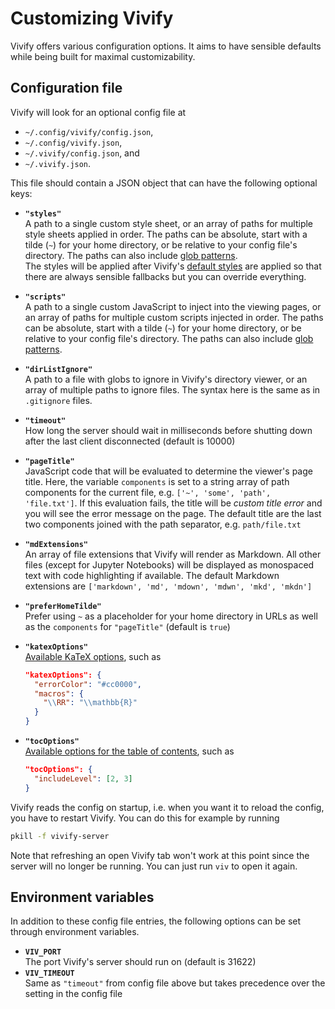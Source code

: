 # Customizing Vivify

Vivify offers various configuration options. It aims to have sensible defaults
while being built for maximal customizability.

## Configuration file

Vivify will look for an optional config file at

- `~/.config/vivify/config.json`,
- `~/.config/vivify.json`,
- `~/.vivify/config.json`, and
- `~/.vivify.json`.

This file should contain a JSON object that can have the following optional
keys:

- **`"styles"`**\
  A path to a single custom style sheet, or an array of paths for multiple style
  sheets applied in order. The paths can be absolute, start with a tilde (`~`)
  for your home directory, or be relative to your config file's directory. The
  paths can also include [glob patterns](https://www.npmjs.com/package/glob).\
  The styles will be applied after Vivify's [default styles](../static/) are
  applied so that there are always sensible fallbacks but you can override
  everything.
- **`"scripts"`**\
  A path to a single custom JavaScript to inject into the viewing pages, or an
  array of paths for multiple custom scripts injected in order. The paths can be
  absolute, start with a tilde (`~`) for your home directory, or be relative to
  your config file's directory. The paths can also include [glob
  patterns](https://www.npmjs.com/package/glob).
- **`"dirListIgnore"`**\
  A path to a file with globs to ignore in Vivify's directory viewer, or an
  array of multiple paths to ignore files. The syntax here is the same as in
  `.gitignore` files.
- **`"timeout"`**\
  How long the server should wait in milliseconds before shutting down after the
  last client disconnected (default is 10000)
- **`"pageTitle"`**\
  JavaScript code that will be evaluated to determine the viewer's page title.
  Here, the variable `components` is set to a string array of path components
  for the current file, e.g. `['~', 'some', 'path', 'file.txt']`. If this
  evaluation fails, the title will be *custom title error* and you will see the
  error message on the page. The default title are the last two components
  joined with the path separator, e.g.  `path/file.txt`
- **`"mdExtensions"`**\
  An array of file extensions that Vivify will render as Markdown. All other
  files (except for Jupyter Notebooks) will be displayed as monospaced text with
  code highlighting if available. The default Markdown extensions are
  `['markdown', 'md', 'mdown', 'mdwn', 'mkd', 'mkdn']`
- **`"preferHomeTilde"`**\
  Prefer using `~` as a placeholder for your home directory in URLs as well as
  the `components` for `"pageTitle"` (default is `true`)
- **`"katexOptions"`**\
  [Available KaTeX options](https://katex.org/docs/options.html), such as

  ```json
  "katexOptions": {
    "errorColor": "#cc0000",
    "macros": {
      "\\RR": "\\mathbb{R}"
    }
  }
  ```

- **`"tocOptions"`**\
  [Available options for the table of
  contents](https://www.npmjs.com/package/markdown-it-table-of-contents?activeTab=readme#options),
  such as

  ```json
  "tocOptions": {
    "includeLevel": [2, 3]
  }
  ```

Vivify reads the config on startup, i.e. when you want it to reload the config,
you have to restart Vivify. You can do this for example by running

```sh
pkill -f vivify-server
```

Note that refreshing an open Vivify tab won't work at this point since the
server will no longer be running. You can just run `viv` to open it again.

## Environment variables

In addition to these config file entries, the following options can be set
through environment variables.

- **`VIV_PORT`**\
  The port Vivify's server should run on (default is 31622)
- **`VIV_TIMEOUT`**\
  Same as `"timeout"` from config file above but takes precedence over the
  setting in the config file
